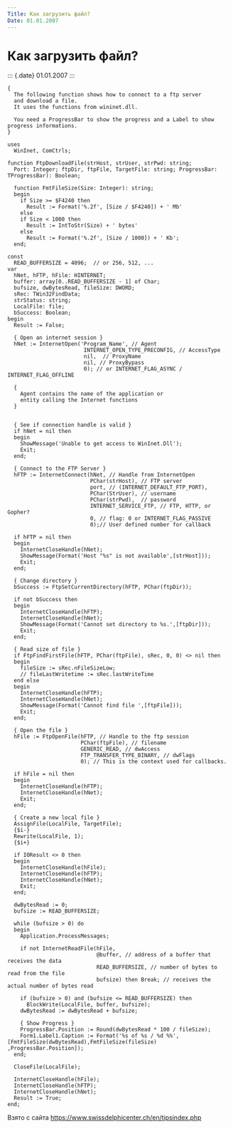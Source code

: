 ```yaml
---
Title: Как загрузить файл?
Date: 01.01.2007
---
```



Как загрузить файл?
===================

::: {.date}
01.01.2007
:::

    { 
      The following function shows how to connect to a ftp server 
      and download a file. 
      It uses the functions from wininet.dll. 
     
      You need a ProgressBar to show the progress and a Label to show progress informations. 
    } 
     
    uses 
      WinInet, ComCtrls; 
     
    function FtpDownloadFile(strHost, strUser, strPwd: string; 
      Port: Integer; ftpDir, ftpFile, TargetFile: string; ProgressBar: TProgressBar): Boolean; 
     
      function FmtFileSize(Size: Integer): string; 
      begin 
        if Size >= $F4240 then 
          Result := Format('%.2f', [Size / $F4240]) + ' Mb' 
        else 
        if Size < 1000 then 
          Result := IntToStr(Size) + ' bytes' 
        else 
          Result := Format('%.2f', [Size / 1000]) + ' Kb'; 
      end; 
     
    const 
      READ_BUFFERSIZE = 4096;  // or 256, 512, ... 
    var 
      hNet, hFTP, hFile: HINTERNET; 
      buffer: array[0..READ_BUFFERSIZE - 1] of Char; 
      bufsize, dwBytesRead, fileSize: DWORD; 
      sRec: TWin32FindData; 
      strStatus: string; 
      LocalFile: file; 
      bSuccess: Boolean; 
    begin 
      Result := False; 
     
      { Open an internet session } 
      hNet := InternetOpen('Program_Name', // Agent 
                            INTERNET_OPEN_TYPE_PRECONFIG, // AccessType 
                            nil,  // ProxyName 
                            nil, // ProxyBypass 
                            0); // or INTERNET_FLAG_ASYNC / INTERNET_FLAG_OFFLINE 
     
      { 
        Agent contains the name of the application or 
        entity calling the Internet functions 
      } 
     
     
      { See if connection handle is valid } 
      if hNet = nil then 
      begin 
        ShowMessage('Unable to get access to WinInet.Dll'); 
        Exit; 
      end; 
     
      { Connect to the FTP Server } 
      hFTP := InternetConnect(hNet, // Handle from InternetOpen 
                              PChar(strHost), // FTP server 
                              port, // (INTERNET_DEFAULT_FTP_PORT), 
                              PChar(StrUser), // username 
                              PChar(strPwd),  // password 
                              INTERNET_SERVICE_FTP, // FTP, HTTP, or Gopher? 
                              0, // flag: 0 or INTERNET_FLAG_PASSIVE 
                              0);// User defined number for callback 
     
      if hFTP = nil then 
      begin 
        InternetCloseHandle(hNet); 
        ShowMessage(Format('Host "%s" is not available',[strHost])); 
        Exit; 
      end; 
     
      { Change directory } 
      bSuccess := FtpSetCurrentDirectory(hFTP, PChar(ftpDir)); 
     
      if not bSuccess then 
      begin 
        InternetCloseHandle(hFTP); 
        InternetCloseHandle(hNet); 
        ShowMessage(Format('Cannot set directory to %s.',[ftpDir])); 
        Exit; 
      end; 
     
      { Read size of file } 
      if FtpFindFirstFile(hFTP, PChar(ftpFile), sRec, 0, 0) <> nil then 
      begin 
        fileSize := sRec.nFileSizeLow; 
        // fileLastWritetime := sRec.lastWriteTime 
      end else 
      begin 
        InternetCloseHandle(hFTP); 
        InternetCloseHandle(hNet); 
        ShowMessage(Format('Cannot find file ',[ftpFile])); 
        Exit; 
      end; 
     
      { Open the file } 
      hFile := FtpOpenFile(hFTP, // Handle to the ftp session 
                           PChar(ftpFile), // filename 
                           GENERIC_READ, // dwAccess 
                           FTP_TRANSFER_TYPE_BINARY, // dwFlags 
                           0); // This is the context used for callbacks. 
     
      if hFile = nil then 
      begin 
        InternetCloseHandle(hFTP); 
        InternetCloseHandle(hNet); 
        Exit; 
      end; 
     
      { Create a new local file } 
      AssignFile(LocalFile, TargetFile); 
      {$i-} 
      Rewrite(LocalFile, 1); 
      {$i+} 
     
      if IOResult <> 0 then 
      begin 
        InternetCloseHandle(hFile); 
        InternetCloseHandle(hFTP); 
        InternetCloseHandle(hNet); 
        Exit; 
      end; 
     
      dwBytesRead := 0; 
      bufsize := READ_BUFFERSIZE; 
     
      while (bufsize > 0) do 
      begin 
        Application.ProcessMessages; 
     
        if not InternetReadFile(hFile, 
                                @buffer, // address of a buffer that receives the data 
                                READ_BUFFERSIZE, // number of bytes to read from the file 
                                bufsize) then Break; // receives the actual number of bytes read 
     
        if (bufsize > 0) and (bufsize <= READ_BUFFERSIZE) then 
          BlockWrite(LocalFile, buffer, bufsize); 
        dwBytesRead := dwBytesRead + bufsize; 
     
        { Show Progress } 
        ProgressBar.Position := Round(dwBytesRead * 100 / fileSize); 
        Form1.Label1.Caption := Format('%s of %s / %d %%',[FmtFileSize(dwBytesRead),FmtFileSize(fileSize) ,ProgressBar.Position]); 
      end; 
     
      CloseFile(LocalFile); 
     
      InternetCloseHandle(hFile); 
      InternetCloseHandle(hFTP); 
      InternetCloseHandle(hNet); 
      Result := True; 
    end; 

Взято с сайта <https://www.swissdelphicenter.ch/en/tipsindex.php>

